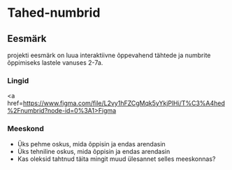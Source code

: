 # Tahed-numbrid

## Eesmärk

projekti eesmärk on luua interaktiivne õppevahend tähtede ja numbrite õppimiseks lastele vanuses 2-7a.
 
### Lingid

<a href=https://www.figma.com/file/L2vy1hFZCgMqk5yYkjPlHi/T%C3%A4hed%2Fnumbrid?node-id=0%3A1>Figma</a>

### Meeskond

- Üks pehme oskus, mida õppisin ja endas arendasin
- Üks tehniline oskus, mida õppisin ja endas arendasin
- Kas oleksid tahtnud täita mingit muud ülesannet selles meeskonnas?
